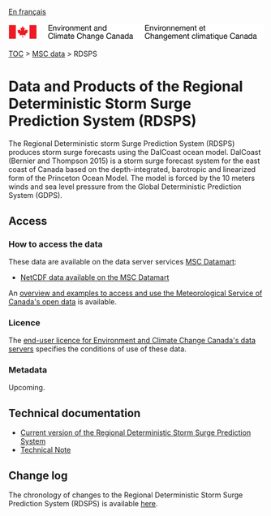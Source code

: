 [En français](readme_rdsps_fr.md)

![ECCC logo](../../docs/img_eccc-logo.png)

[TOC](../../readme_en.md) > [MSC data](../readme_en.md) > RDSPS

# Data and Products of the Regional Deterministic Storm Surge Prediction System (RDSPS)

The Regional Deterministic storm Surge Prediction System (RDSPS) produces storm surge
forecasts using the DalCoast ocean model. DalCoast (Bernier and Thompson 2015) is a storm surge forecast system for the east coast of
Canada based on the depth-integrated, barotropic and linearized form of the
Princeton Ocean Model. The model is forced by the 10 meters winds and sea level pressure from the Global Deterministic
Prediction System (GDPS).

## Access

### How to access the data

These data are available on the data server services [MSC Datamart](../../msc-datamart/readme_en.md):

* [NetCDF data available on the MSC Datamart](readme_rdsps-datamart_en.md)


An [overview and examples to access and use the Meteorological Service of Canada's open data](../../usage/readme_en.md) is available.

### Licence

The [end-user licence for Environment and Climate Change Canada's data servers](../../licence/readme_en.md) specifies the conditions of use of these data.

### Metadata

Upcoming.

## Technical documentation

* [Current version of the Regional Deterministic Storm Surge Prediction System](https://collaboration.cmc.ec.gc.ca/cmc/CMOI/product_guide/docs/tech_specifications/tech_specifications_RDSPS_e.pdf)
* [Technical Note](https://collaboration.cmc.ec.gc.ca/cmc/cmoi/product_guide/docs/tech_specifications/tech_specifications_RDSPS_1.6.0_e.pdf)

## Change log

The chronology of changes to the Regional Deterministic Storm Surge Prediction System (RDSPS) is available [here](changelog_rdsps_en.md).
